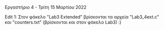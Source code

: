 Εργαστήριο 4 - Τρίτη 15 Μαρτίου 2022

Edit 1: Στον φάκελο "Lab3 Extended" βρίσκονται τα αρχεία "Lab3_4ext.c" και "counters.txt" (βρίσκονται και στον φάκελο Lab3) :)
